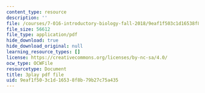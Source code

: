 ```yaml
---
content_type: resource
description: ''
file: /courses/7-016-introductory-biology-fall-2018/9eaf1f503c1d16538f8b79b27c75a435_jeNPvqRXI9I.pdf
file_size: 56612
file_type: application/pdf
hide_download: true
hide_download_original: null
learning_resource_types: []
license: https://creativecommons.org/licenses/by-nc-sa/4.0/
ocw_type: OCWFile
resourcetype: Document
title: 3play pdf file
uid: 9eaf1f50-3c1d-1653-8f8b-79b27c75a435
---
```

